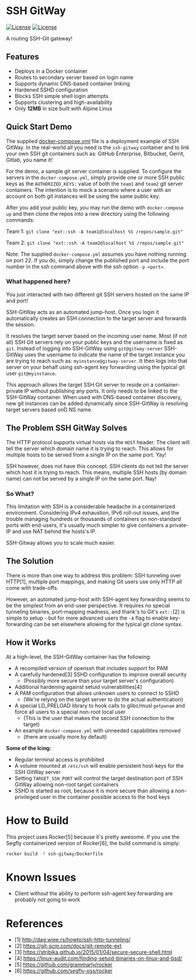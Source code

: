 # SSH GitWay
[![License](http://img.shields.io/badge/license-APACHE-blue.svg?style=flat)](http://choosealicense.com/licenses/apache-2.0/)
[![License](http://img.shields.io/badge/semver-2.0.0-blue.svg?style=flat)](http://semver.org/spec/v2.0.0)

A routing SSH-Git gateway!

## Features
* Deploys in a Docker container
* Routes to secondary server based on login name
* Supports dynamic DNS-based container linking
* Hardened SSHD configuration
* Blocks SSH simple shell login attempts
* Supports clustering and high-availability
* Only **12MB** in size built with Alpine Linux 

## Quick Start Demo

The supplied [docker-compose.yml](docker-compose.yml) file is a deployment example of SSH GitWay. In the real-world all you need is the `ssh-gitway` container and to link your own SSH git containers such as: GitHub Enterprise, Bitbucket, Gerrit, Gitlab, you name it!

For the demo, a sample git server container is supplied. To configure the servers in the `docker-compose.yml`, simply provide one or more SSH public keys as the `AUTHORIZED_KEYS:` value of both the `team1` and `team2` git server containers. The intention is to mock a scenario where a user with an account on both git instances will be using the same public key.

After you add your public key, you may run the demo with `docker-compose up` and then clone the repos into a new directory using the following commands:

Team 1: `git clone "ext::ssh -A team1@localhost %S /repos/sample.git"`

Team 2: `git clone "ext::ssh -A team2@localhost %S /repos/sample.git"`

Note: The supplied `docker-compose.yml` assumes you have nothing running on port 22. If you do, simply change the published port and include the port number in the ssh command above with the ssh option `-p <port>`.

### What happened here?

You just interacted with two different git SSH servers hosted on the same IP and port!

SSH-GitWay acts as an automated jump-host. Once you login it automatically creates an SSH connection to the target server and forwards the session.

It resolves the target server based on the incoming user name. Most (if not all) SSH Git servers rely on your public keys and the username is fixed as `git`. Instead of logging into SSH-GitWay using `git@gitway-server` SSH-GitWay uses the username to indicate the name of the target instance you are trying to reach such as: `myinstance@gitway-server`. It then logs into that server on your behalf using ssh-agent key forwarding using the typical git user `git@myinstance`.

This approach allows the target SSH Git server to reside on a container-private IP without publishing any ports. It only needs to be linked to the SSH-GitWay container. When used with DNS-based container discovery, new git instances can be added dynamically since SSH-GitWay is resolving target servers based onD NS name.

## The Problem SSH GitWay Solves
The HTTP protocol supports virtual hosts via the `HOST` header. The client will tell the server which domain name it is trying to reach. This allows for multiple hosts to be served from a single IP on the same port. Yay!

SSH however, does not have this concept. SSH clients do not tell the server which host it is trying to reach. This means, multiple SSH hosts (by domain name) can not be served by a single IP on the same port. Nay!

### So What?
This limitation with SSH is a considerable headache in a containerized environment.
Considering IPv4 exhaustion, IPv6 roll-out issues, and the trouble managing hundreds or thousands of containers on non-standard ports with end-users, it's usually much simpler to give containers a private-IP and use NAT behind the hosts's IP.

SSH-Gitway allows you to scale much easier.

## The Solution
There is more than one way to address this problem: SSH tunneling over HTTP[1], multiple port mappings, and making Git users use only HTTP all come with trade-offs. 
 
 However, an automated jump-host with SSH-agent key forwarding seems to be the simplest from an end-user perspective. It requires no special tunneling binaries, port-mapping madness, and thank's to Git's `ext::`[2] is simple to setup - but for more advanced users the `-A` flag to enable key-forwarding can be set elsewhere allowing for the typical git clone syntax.

## How it Works
At a high-level, the SSH-GitWay container has the following:
* A recompiled version of openssh that includes support for PAM
* A carefully hardened[3] SSHD configuration to improve overall security
  * (Possibly more secure than your target server's configuration)
* Additional hardening against setuid vulnerabilities[4]
* A PAM configuration that allows unknown users to connect to SSHD
  * (We're relying on the target server to do the actual authentication)
* A special LD_PRELOAD library to hook calls to glibc/musl `getpwnam` and force all users to a special non-root local user
  * (This is the user that makes the second SSH connection to the target)
* An example `docker-compose.yml` with unneeded capabilities removed
  * (there are usually more by default)

**Some of the Icing:**
* Regular terminal access is prohibited
* A volume mounted at `/etc/ssh` will enable persistent host-keys for the SSH GitWay server
* Setting `TARGET_SSH_PORT` will control the target destination port of SSH GitWay allowing non-root target containers
* SSHD is started as root, because it is more secure than allowing a non-privileged user in the container possible access to the host keys

# How to Build
This project uses Rocker[5] because it's pretty awesome. If you use the Segfly containerized version of Rocker[6], the build command is simply:

```bash
rocker build -f ssh-gitway/Dockerfile
```

# Known Issues
* Client without the ability to perform ssh-agent key forwarding are probably not going to work

# References

* [1] http://dag.wiee.rs/howto/ssh-http-tunneling/
* [2] https://git-scm.com/docs/git-remote-ext
* [3] https://stribika.github.io/2015/01/04/secure-secure-shell.html
* [4] https://linux-audit.com/finding-setuid-binaries-on-linux-and-bsd/
* [5] https://github.com/grammarly/rocker
* [6] https://github.com/segfly-oss/rocker
